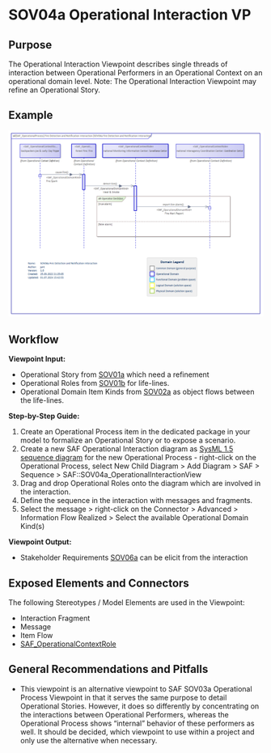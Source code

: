 # SOV04a Operational Interaction VP

## Purpose
The Operational Interaction Viewpoint describes single threads of interaction between Operational Performers in an Operational Context on an operational domain level. Note: The Operational Interaction Viewpoint may refine an Operational Story.

## Example
![SOV04a](../pics/SOV04a-example.png)

## Workflow
**Viewpoint Input:**
* Operational Story from [SOV01a](Operational-Story-Viewpoint.md) which need a refinement
* Operational Roles from [SOV01b](Operational-Context-Definition-Viewpoint.md) for life-lines.
* Operational Domain Item Kinds from [SOV02a](Operational-Domain-Item-Kind-Viewpoint.md) as object flows between the life-lines.

**Step-by-Step Guide:**
1.	Create an Operational Process item in the dedicated package in your model to formalize an Operational Story or to expose a scenario.
2.	Create a new SAF Operational Interaction diagram as [SysML 1.5 sequence diagram](https://sparxsystems.com/enterprise_architect_user_guide/16.1/modeling_languages/sysml-seq-diagram.html) for the new Operational Process - right-click on the Operational Process, select New Child Diagram > Add Diagram > SAF > Sequence > SAF::SOV04a_OperationalInteractionView
3.	Drag and drop Operational Roles onto the diagram which are involved in the interaction.
4.	Define the sequence in the interaction with messages and fragments.
5.	Select the message > right-click on the Connector > Advanced > Information Flow Realized > Select the available Operational Domain Kind(s)

**Viewpoint Output:**
* Stakeholder Requirements [SOV06a](Stakeholder-Requirements-Viewpoint.md) can be elicit from the interaction

## Exposed Elements and Connectors
The following Stereotypes / Model Elements are used in the Viewpoint:
* Interaction Fragment
* Message
* Item Flow
* [SAF_OperationalContextRole](https://github.com/GfSE/SAF-Specification/blob/TdSE2023/stereotypes.md#SAF_OperationalContextRole)

## General Recommendations and Pitfalls
* This viewpoint is an alternative viewpoint to SAF SOV03a Operational Process Viewpoint in that it serves the same purpose to detail Operational Stories. However, it does so differently by concentrating on the interactions between Operational Performers, whereas the Operational Process shows “internal” behavior of these performers as well. It should be decided, which viewpoint to use within a project and only use the alternative when necessary.
